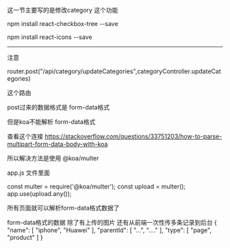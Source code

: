 这一节主要写的是修改category 这个功能



npm install react-checkbox-tree --save

npm install react-icons --save



-------------------------------------------------------------------------------
注意

router.post("/api/category/updateCategories",categoryController.updateCategories)

这个路由

post过来的数据格式是 form-data格式

但是koa不能解析 form-data格式

查看这个连接
https://stackoverflow.com/questions/33751203/how-to-parse-multipart-form-data-body-with-koa

所以解决方法是使用 @koa/multer

app.js 文件里面


const multer = require('@koa/multer');
const upload = multer();
app.use(upload.any());

所有页面就可以解析form-data格式数据了


form-data格式的数据
除了有上传的图片
还有从前端一次性传多条记录到后台
{
    "name": [
        "iphone",
        "Huawei"
    ],
    "parentId": [
        "...",
        "...."
    ],
    "type": [
        "page",
        "product"
    ]
}
